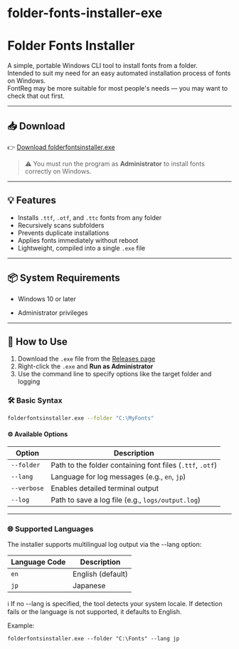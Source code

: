# folder-fonts-installer-exe

# Folder Fonts Installer

A simple, portable Windows CLI tool to install fonts from a folder.  
Intended to suit my need for an easy automated installation process of fonts on Windows.  
FontReg may be more suitable for most people's needs — you may want to check that out first.

---

## 📥 Download

👉 [Download folderfontsinstaller.exe](https://github.com/AC34/folder-fonts-installer-exe/releases/download/v1.0.0/folderfontsinstaller.exe)

> ⚠️ You must run the program as **Administrator** to install fonts correctly on Windows.

---

## 💡 Features

- Installs `.ttf`, `.otf`, and `.ttc` fonts from any folder
- Recursively scans subfolders
- Prevents duplicate installations
- Applies fonts immediately without reboot
- Lightweight, compiled into a single `.exe` file

---

##  📦 System Requirements
 - Windows 10 or later

 - Administrator privileges

---

## 🚀 How to Use

1. Download the `.exe` file from the [Releases page](https://github.com/AC34/folder-fonts-installer-exe/releases)
2. Right-click the `.exe` and **Run as Administrator**
3. Use the command line to specify options like the target folder and logging

### 🛠 Basic Syntax

```bash
folderfontsinstaller.exe --folder "C:\MyFonts"
```

#### ⚙️ Available Options

| Option      | Description                                               |
| ----------- | --------------------------------------------------------- |
| `--folder`  | Path to the folder containing font files (`.ttf`, `.otf`) |
| `--lang`    | Language for log messages (e.g., `en`, `jp`)              |
| `--verbose` | Enables detailed terminal output                          |
| `--log`     | Path to save a log file (e.g., `logs/output.log`)         |

---
### 🌐 Supported Languages
The installer supports multilingual log output via the --lang option:

| Language Code | Description       |
| ------------- | ----------------- |
| `en`          | English (default) |
| `jp`          | Japanese          |


ℹ️ If no --lang is specified, the tool detects your system locale.
If detection fails or the language is not supported, it defaults to English.

Example:
```
folderfontsinstaller.exe --folder "C:\Fonts" --lang jp
```


